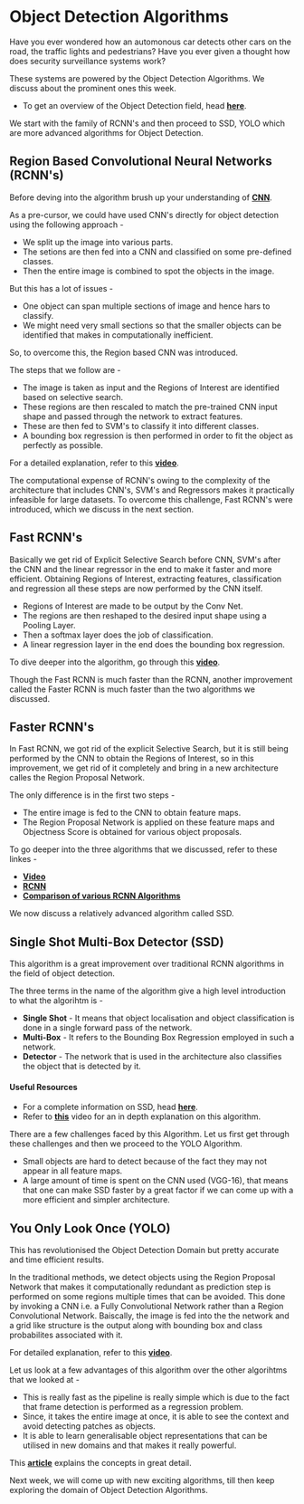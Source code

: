 # Object Detection Algorithms

Have you ever wondered how an automonous car detects other cars on the road, the traffic lights and pedestrians? Have you ever given a thought how does security surveillance systems work?  

These systems are powered by the Object Detection Algorithms. We discuss about the prominent ones this week. 

* To get an overview of the Object Detection field, head **[here](https://towardsdatascience.com/how-does-ai-detect-objects-technical-d8d63fc12881)**.  

We start with the family of RCNN's and then proceed to SSD, YOLO which are more advanced algorithms for Object Detection.  

## Region Based Convolutional Neural Networks (RCNN's)

Before deving into the algorithm brush up your understanding of **[CNN](https://medium.com/jun-devpblog/dl-8-cnn-1-convolutional-neural-network-basics-2f60c93d7d22)**.  

As a pre-cursor, we could have used CNN's directly for object detection using the following approach - 
* We split up the image into various parts.
* The setions are then fed into a CNN and classified on some pre-defined classes. 
* Then the entire image is combined to spot the objects in the image.

But this has a lot of issues - 
* One object can span multiple sections of image and hence hars to classify.
* We might need very small sections so that the smaller objects can be identified that makes in computationally inefficient. 

So, to overcome this, the Region based CNN was introduced.  

The steps that we follow are - 
* The image is taken as input and the Regions of Interest are identified based on selective search. 
* These regions are then rescaled to match the pre-trained CNN input shape and passed through the network to extract features. 
* These are then fed to SVM's to classify it into different classes. 
* A bounding box regression is then performed in order to fit the object as perfectly as possible.  

For a detailed explanation, refer to this **[video](https://www.youtube.com/watch?v=uX4LLf-33p0)**. 

The computational expense of RCNN's owing to the complexity of the architecture that includes CNN's, SVM's and Regressors makes it practically infeasible for large datasets. To overcome this challenge, Fast RCNN's were introduced, which we discuss in the next section. 

## Fast RCNN's

Basically we get rid of Explicit Selective Search before CNN, SVM's after the CNN and the linear regressor in the end to make it faster and more efficient. Obtaining Regions of Interest, extracting features, classification and regression all these steps are now performed by the CNN itself.  

* Regions of Interest are made to be output by the Conv Net.  
* The regions are then reshaped to the desired input shape using a Pooling Layer. 
* Then a softmax layer does the job of classification. 
* A linear regression layer in the end does the bounding box regression.  

To dive deeper into the algorithm, go through this **[video](https://www.youtube.com/watch?v=xzw3lcdllOU)**. 

Though the Fast RCNN is much faster than the RCNN, another improvement called the Faster RCNN is much faster than the two algorithms we discussed. 

## Faster RCNN's 

In Fast RCNN, we got rid of the explicit Selective Search, but it is still being performed by the CNN to obtain the Regions of Interest, so in this improvement, we get rid of it completely and bring in a new architecture calles the Region Proposal Network.  

The only difference is in the first two steps - 
* The entire image is fed to the CNN to obtain feature maps. 
* The Region Proposal Network is applied on these feature maps and Objectness Score is obtained for various object proposals.  

To go deeper into the three algorithms that we discussed, refer to these linkes - 

* **[Video](https://www.youtube.com/watch?v=v5bFVbQvFRk)** 
* **[RCNN](https://towardsdatascience.com/r-cnn-3a9beddfd55a)**
* **[Comparison of various RCNN Algorithms](https://www.geeksforgeeks.org/r-cnn-vs-fast-r-cnn-vs-faster-r-cnn-ml/)**

We now discuss a relatively advanced algorithm called SSD. 

## Single Shot Multi-Box Detector (SSD)

This algorithm is a great improvement over traditional RCNN algorithms in the field of object detection. 

The three terms in the name of the algorithm give a high level introduction to what the algorihtm is - 

* **Single Shot** - It means that object localisation and object classification is done in a single forward pass of the network.
* **Multi-Box** - It refers to the Bounding Box Regression employed in such a network. 
* **Detector** - The network that is used in the architecture also classifies the object that is detected by it.  

#### Useful Resources

* For a complete information on SSD, head **[here](https://towardsdatascience.com/understanding-ssd-multibox-real-time-object-detection-in-deep-learning-495ef744fab)**. 
* Refer to **[this](https://www.youtube.com/watch?v=5rY7CevPkKM)** video for an in depth explanation on this algorithm.  

There are a few challenges faced by this Algorithm. Let us first get through these challenges and then we proceed to the YOLO Algorithm. 

* Small objects are hard to detect because of the fact they may not appear in all feature maps.
* A large amount of time is spent on the CNN used (VGG-16), that means that one can make SSD faster by a great factor if we can come up with a more efficient and simpler architecture. 

## You Only Look Once (YOLO)

This has revolutionised the Object Detection Domain but pretty accurate and time efficient results. 

In the traditional methods, we detect objects using the Region Proposal Network that makes it computationally redundant as prediction step is performed on some regions multiple times that can be avoided. This done by invoking a CNN i.e. a Fully Convolutional Network rather than a Region Convolutional Network. Baiscally, the image is fed into the the network and a grid like structure is the output along with bounding box and class probabilites associated with it. 

For detailed explanation, refer to this **[video](https://www.youtube.com/watch?v=9s_FpMpdYW8)**.  

Let us look at a few advantages of this algorithm over the other algorihtms that we looked at -

* This is really fast as the pipeline is really simple which is due to the fact that frame detection is performed as a regression problem. 
* Since, it takes the entire image at once, it is able to see the context and avoid detecting patches as objects. 
* It is able to learn generalisable object representations that can be utilised in new domains and that makes it really powerful.  

This **[article](https://towardsdatascience.com/yolo-you-only-look-once-real-time-object-detection-explained-492dc9230006?gi=b3f5dce164a7)** explains the concepts in great detail. 

Next week, we will come up with new exciting algorithms, till then keep exploring the domain of Object Detection Algorithms. 
